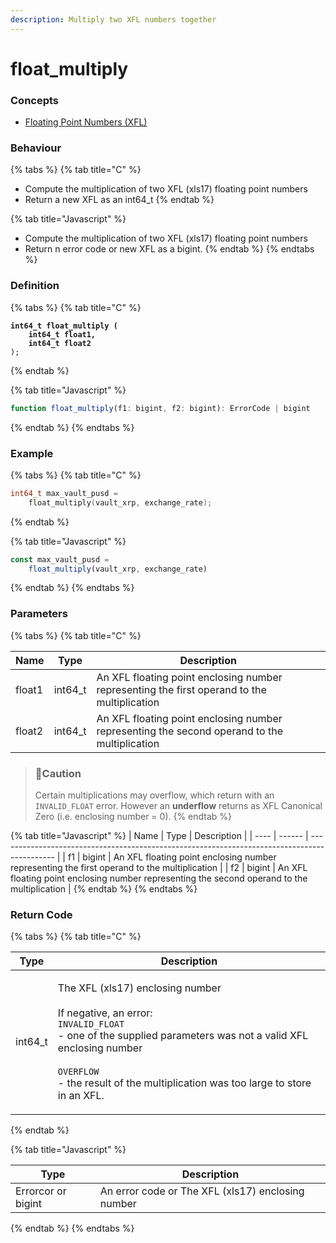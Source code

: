 ```yaml
---
description: Multiply two XFL numbers together
---
```


# float\_multiply

### Concepts

* [Floating Point Numbers (XFL)](../../../concepts/floating-point-numbers-xfl.md)

### Behaviour

{% tabs %}
{% tab title="C" %}
* Compute the multiplication of two XFL (xls17) floating point numbers
* Return a new XFL as an int64\_t
{% endtab %}

{% tab title="Javascript" %}
* Compute the multiplication of two XFL (xls17) floating point numbers
* Return n error code or new XFL as a bigint.
{% endtab %}
{% endtabs %}



### Definition

{% tabs %}
{% tab title="C" %}
<pre class="language-c"><code class="lang-c"><strong>int64_t float_multiply (
</strong><strong>    int64_t float1,
</strong><strong>    int64_t float2
</strong>);
</code></pre>


{% endtab %}

{% tab title="Javascript" %}
```javascript
function float_multiply(f1: bigint, f2: bigint): ErrorCode | bigint
```
{% endtab %}
{% endtabs %}



### Example

{% tabs %}
{% tab title="C" %}
```c
int64_t max_vault_pusd =
    float_multiply(vault_xrp, exchange_rate);
```


{% endtab %}

{% tab title="Javascript" %}
```javascript
const max_vault_pusd =
    float_multiply(vault_xrp, exchange_rate)
```
{% endtab %}
{% endtabs %}



### Parameters

{% tabs %}
{% tab title="C" %}


| Name   | Type     | Description                                                                                  |
| ------ | -------- | -------------------------------------------------------------------------------------------- |
| float1 | int64\_t | An XFL floating point enclosing number representing the first operand to the multiplication  |
| float2 | int64\_t | An XFL floating point enclosing number representing the second operand to the multiplication |

> ### 🚧Caution
>
> Certain multiplications may overflow, which return with an `INVALID_FLOAT` error. However an **underflow** returns as XFL Canonical Zero (i.e. enclosing number = 0).
{% endtab %}

{% tab title="Javascript" %}
| Name | Type   | Description                                                                                  |
| ---- | ------ | -------------------------------------------------------------------------------------------- |
| f1   | bigint | An XFL floating point enclosing number representing the first operand to the multiplication  |
| f2   | bigint | An XFL floating point enclosing number representing the second operand to the multiplication |
{% endtab %}
{% endtabs %}



### Return Code

{% tabs %}
{% tab title="C" %}


| Type     | Description                                                                                                                                                                                                                                                                       |
| -------- | --------------------------------------------------------------------------------------------------------------------------------------------------------------------------------------------------------------------------------------------------------------------------------- |
| int64\_t | <p>The XFL (xls17) enclosing number<br><br>If negative, an error:<br><code>INVALID_FLOAT</code><br>- one of the supplied parameters was not a valid XFL enclosing number<br><br><code>OVERFLOW</code><br>- the result of the multiplication was too large to store in an XFL.</p> |
{% endtab %}

{% tab title="Javascript" %}


| Type               | Description                                       |
| ------------------ | ------------------------------------------------- |
| Errorcor or bigint | An error code or The XFL (xls17) enclosing number |
{% endtab %}
{% endtabs %}

